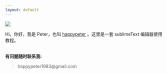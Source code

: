 ```yaml
---
layout: default
---
```


![](http://media.happycasts.net/pic/lgcb/peter.png)

Hi，你好，我是 Peter，也叫 [happypeter](http://github.com/happypeter)
。这里是一套 sublimeText 编辑器使用教程。


<p><br /><b>有问题随时联系我:</b></p>

<blockquote>
<p>
happypeter1983@gmail.com
</p>
</blockquote>




